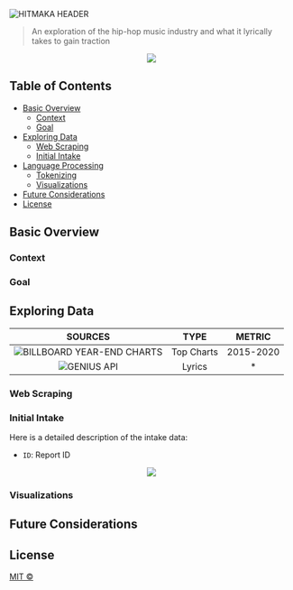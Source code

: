 ![HITMAKA HEADER](https://github.com/boogiedev/HITMAKA-3000/blob/master/media/hitmaka30.gif)
> An exploration of the hip-hop music industry and what it lyrically takes to gain traction

<p align="center">
  <img src="https://img.shields.io/badge/Maintained%3F-IN PROG-blue?style=flat-square"></img>
</p>


## Table of Contents

- [Basic Overview](#basic-overview)
  - [Context](#context)
  - [Goal](#goal)
- [Exploring Data](#exploring-data)
  - [Web Scraping](#web-scraping)
  - [Initial Intake](#initial-intake)
- [Language Processing](#language-processing)
  - [Tokenizing](#tokenizing)
  - [Visualizations](#visualizations)
- [Future Considerations](#future-considerations)
- [License](#license)


## Basic Overview

### Context

### Goal

## Exploring Data

SOURCES             | TYPE | METRIC
:-------------------------:|:-------------------------:|:-------------------------:|
![BILLBOARD YEAR-END CHARTS](https://www.billboard.com/charts/year-end/2019/hot-r-and-and-b-hip-hop-songs)  | Top Charts |  2015-2020
![GENIUS API](https://docs.genius.com/)  | Lyrics |  *




### Web Scraping



### Initial Intake

Here is a detailed description of the intake data:
- `ID`: Report ID

<p align="center">
  <img src="https://raw.githubusercontent.com/boogiedev/HITMAKA-3000/master/media/"></img>
</p>



### Visualizations

## Future Considerations

## License
[MIT ©](https://choosealicense.com/licenses/mit/)

